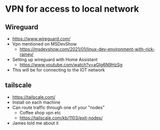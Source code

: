 # VPN for access to local network

## Wireguard

- https://www.wireguard.com/
- Vpn mentioned on MSDevShow
  - https://msdevshow.com/2021/01/linux-dev-environment-with-rick-rainey/
- Setting up wireguard with Home Assistant
  - https://www.youtube.com/watch?v=aGIg6N9HzSg
- This will be for connecting to the IOT network


## tailscale

- https://tailscale.com/
- Install on each machine
- Can route traffic through one of your "nodes"
  - Coffee shop vpn etc
  - https://tailscale.com/kb/1103/exit-nodes/
- James told me about it
  

